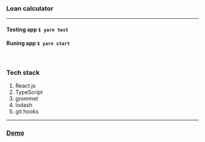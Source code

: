 ### Loan calculator

---

#### Testing app `$ yarn test`

#### Runing app `$ yarn start`

<br/>

### Tech stack

1. React.js
2. TypeScript
3. grommet
4. lodash
5. git hooks

---

### [Demo](https://ivyman.github.io/loan-calculator/)
